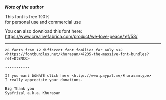 ***Note of the author***

This font is free 100%  
 for personal use and commercial use  
   
 You can also download this font here:  
 <https://www.creativefabrica.com/product/we-love-peace/ref/53/>  
   
 -----------  
   
 ~~~ THE MASSIVE FONT BUNDLES ~~~  
 26 fonts from 12 different font families for only $12  
 <https://fontbundles.net/khurasan/47235-the-massive-font-bundles?ref=DtBNCC>  
   
 -----------  
   
 If you want DONATE click here <https://www.paypal.me/khurasantype>  
 I really appreciate your donations.  
   
 Big Thank you  
 Syafrizal a.k.a. Khurasan